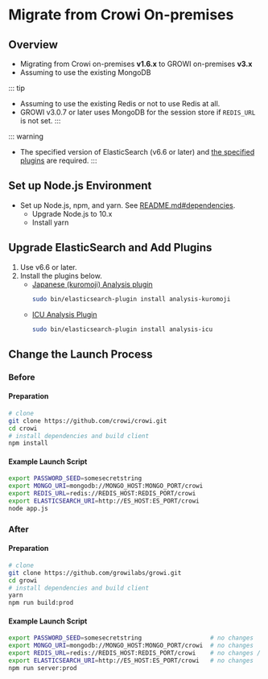 # Migrate from Crowi On-premises

## Overview

- Migrating from Crowi on-premises **v1.6.x** to GROWI on-premises **v3.x**
- Assuming to use the existing MongoDB

::: tip
- Assuming to use the existing Redis or not to use Redis at all.
- GROWI v3.0.7 or later uses MongoDB for the session store if `REDIS_URL` is not set.
:::

::: warning
- The specified version of ElasticSearch (v6.6 or later) and [the specified plugins](#upgrade-elasticsearch-and-add-plugins) are required.
:::

## Set up Node.js Environment

- Set up Node.js, npm, and yarn. See [README.md#dependencies](https://github.com/growilabs/growi/blob/master/README.md#dependencies).
  - Upgrade Node.js to 10.x
  - Install yarn

## Upgrade ElasticSearch and Add Plugins

1. Use v6.6 or later.
1. Install the plugins below.
    - [Japanese (kuromoji) Analysis plugin](https://www.elastic.co/guide/en/elasticsearch/plugins/current/analysis-kuromoji.html)
        ```bash
        sudo bin/elasticsearch-plugin install analysis-kuromoji
        ```
    - [ICU Analysis Plugin](https://www.elastic.co/guide/en/elasticsearch/plugins/current/analysis-icu.html)
        ```bash
        sudo bin/elasticsearch-plugin install analysis-icu
        ```

## Change the Launch Process

### Before

#### Preparation

```bash
# clone
git clone https://github.com/crowi/crowi.git
cd crowi
# install dependencies and build client
npm install
```

#### Example Launch Script

```bash
export PASSWORD_SEED=somesecretstring
export MONGO_URI=mongodb://MONGO_HOST:MONGO_PORT/crowi
export REDIS_URL=redis://REDIS_HOST:REDIS_PORT/crowi
export ELASTICSEARCH_URI=http://ES_HOST:ES_PORT/crowi
node app.js
```

### After

#### Preparation

```bash
# clone
git clone https://github.com/growilabs/growi.git
cd growi
# install dependencies and build client
yarn
npm run build:prod
```

#### Example Launch Script

```bash
export PASSWORD_SEED=somesecretstring                   # no changes
export MONGO_URI=mongodb://MONGO_HOST:MONGO_PORT/crowi  # no changes
export REDIS_URL=redis://REDIS_HOST:REDIS_PORT/crowi    # no changes / remove this line
export ELASTICSEARCH_URI=http://ES_HOST:ES_PORT/crowi   # no changes
npm run server:prod
```
